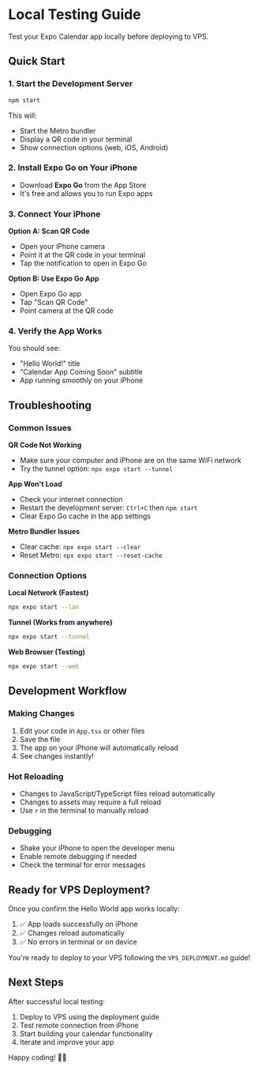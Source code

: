 # Local Testing Guide

Test your Expo Calendar app locally before deploying to VPS.

## Quick Start

### 1. Start the Development Server

```bash
npm start
```

This will:

- Start the Metro bundler
- Display a QR code in your terminal
- Show connection options (web, iOS, Android)

### 2. Install Expo Go on Your iPhone

- Download **Expo Go** from the App Store
- It's free and allows you to run Expo apps

### 3. Connect Your iPhone

**Option A: Scan QR Code**

- Open your iPhone camera
- Point it at the QR code in your terminal
- Tap the notification to open in Expo Go

**Option B: Use Expo Go App**

- Open Expo Go app
- Tap "Scan QR Code"
- Point camera at the QR code

### 4. Verify the App Works

You should see:

- "Hello World!" title
- "Calendar App Coming Soon" subtitle
- App running smoothly on your iPhone

## Troubleshooting

### Common Issues

**QR Code Not Working**

- Make sure your computer and iPhone are on the same WiFi network
- Try the tunnel option: `npx expo start --tunnel`

**App Won't Load**

- Check your internet connection
- Restart the development server: `Ctrl+C` then `npm start`
- Clear Expo Go cache in the app settings

**Metro Bundler Issues**

- Clear cache: `npx expo start --clear`
- Reset Metro: `npx expo start --reset-cache`

### Connection Options

**Local Network (Fastest)**

```bash
npx expo start --lan
```

**Tunnel (Works from anywhere)**

```bash
npx expo start --tunnel
```

**Web Browser (Testing)**

```bash
npx expo start --web
```

## Development Workflow

### Making Changes

1. Edit your code in `App.tsx` or other files
2. Save the file
3. The app on your iPhone will automatically reload
4. See changes instantly!

### Hot Reloading

- Changes to JavaScript/TypeScript files reload automatically
- Changes to assets may require a full reload
- Use `r` in the terminal to manually reload

### Debugging

- Shake your iPhone to open the developer menu
- Enable remote debugging if needed
- Check the terminal for error messages

## Ready for VPS Deployment?

Once you confirm the Hello World app works locally:

1. ✅ App loads successfully on iPhone
2. ✅ Changes reload automatically
3. ✅ No errors in terminal or on device

You're ready to deploy to your VPS following the `VPS_DEPLOYMENT.md` guide!

## Next Steps

After successful local testing:

1. Deploy to VPS using the deployment guide
2. Test remote connection from iPhone
3. Start building your calendar functionality
4. Iterate and improve your app

Happy coding! 📱✨
